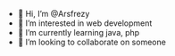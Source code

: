 - 👋 Hi, I’m @Arsfrezy
- 👀 I’m interested in web development
- 🌱 I’m currently learning java, php
- 💞️ I’m looking to collaborate on someone

<!---
Arsfrezy/Arsfrezy is a ✨ special ✨ repository because its `README.md` (this file) appears on your GitHub profile.
You can click the Preview link to take a look at your changes.
--->

